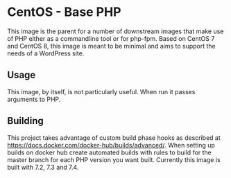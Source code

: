 # CentOS - Base PHP

This image is the parent for a number of downstream images that make use of PHP either as a commandline tool or for php-fpm. Based on CentOS 7 and CentOS 8, this image is meant to be minimal and aims to support the needs of a WordPress site. 

## Usage

This image, by itself, is not particularly useful. When run it passes arguments to PHP. 

## Building

This project takes advantage of custom build phase hooks as described at https://docs.docker.com/docker-hub/builds/advanced/. When setting up builds on docker hub create automated builds with rules to build for the master branch for each PHP version you want built. Currently this image is built with 7.2, 7.3 and 7.4.
